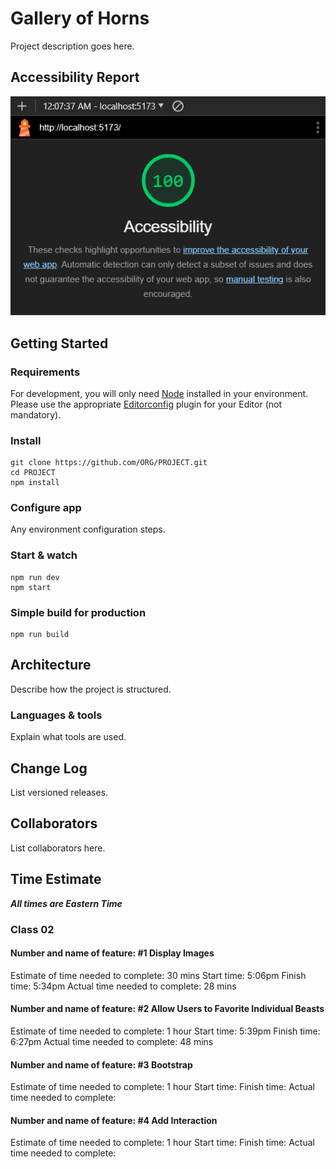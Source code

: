 # Gallery of Horns

Project description goes here.

## Accessibility Report

![Lighthouse report, score: 100](/lighthouse-reports/lab1-report.png)

## Getting Started

### Requirements

For development, you will only need [Node](http://nodejs.org/) installed in your environment.
Please use the appropriate [Editorconfig](http://editorconfig.org/) plugin for your Editor (not mandatory).

### Install

    git clone https://github.com/ORG/PROJECT.git
    cd PROJECT
    npm install

### Configure app

Any environment configuration steps.

### Start & watch

    npm run dev
    npm start

### Simple build for production

    npm run build

## Architecture

Describe how the project is structured.

### Languages & tools

Explain what tools are used.

## Change Log

List versioned releases.

## Collaborators

List collaborators here.

## Time Estimate

***All times are Eastern Time***

### Class 02

#### Number and name of feature: #1 Display Images

  Estimate of time needed to complete: 30 mins
  Start time: 5:06pm
  Finish time: 5:34pm
  Actual time needed to complete: 28 mins

#### Number and name of feature: #2 Allow Users to Favorite Individual Beasts

  Estimate of time needed to complete: 1 hour
  Start time: 5:39pm
  Finish time: 6:27pm
  Actual time needed to complete: 48 mins

#### Number and name of feature: #3 Bootstrap

  Estimate of time needed to complete: 1 hour
  Start time: 
  Finish time: 
  Actual time needed to complete: 

#### Number and name of feature: #4 Add Interaction

  Estimate of time needed to complete: 1 hour
  Start time: 
  Finish time: 
  Actual time needed to complete: 
